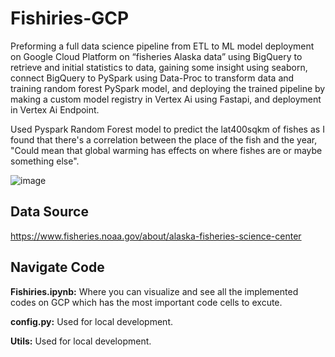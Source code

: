 # Fishiries-GCP

Preforming a full data science pipeline from ETL to ML model deployment on Google Cloud Platform on “fisheries Alaska data” using BigQuery to retrieve and initial statistics to data, gaining some insight using seaborn, connect BigQuery to PySpark using Data-Proc to transform data and training random forest PySpark model, and deploying the trained pipeline by making a custom model registry in Vertex Ai using Fastapi, and deployment in Vertex Ai Endpoint.

Used Pyspark Random Forest model to predict the lat400sqkm of fishes as I found that there's a correlation between the place of the fish and the year, "Could mean that global warming has effects on where fishes are or maybe something else".

![image](https://user-images.githubusercontent.com/59775002/201627757-511a9615-64b8-4cd0-a1fa-ee4d3b775b16.png)

## Data Source

https://www.fisheries.noaa.gov/about/alaska-fisheries-science-center

## Navigate Code

**Fishiries.ipynb:** Where you can visualize and see all the implemented codes on GCP which has the most important code cells to excute.

**config.py:** Used for local development.

**Utils:** Used for local development.
